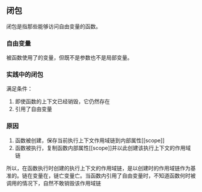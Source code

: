 ## 闭包
闭包是指那些能够访问自由变量的函数。

### 自由变量
被函数使用了的变量，但既不是参数也不是局部变量。

### 实践中的闭包
满足条件：
1. 即使函数的上下文已经销毁，它仍然存在
2. 引用了自由变量

### 原因
1. 函数被创建，保存当前执行上下文作用域链到内部属性[[scope]]
2. 函数被执行，复制函数内部属性[[scope]]并以此创建该执行上下文的作用域链

所以，在函数执行时创建的执行上下文的作用域链，是以创建时的作用域链作为基准的。链在变量在，链亡变量亡。当函数内引用了自由变量时，不知道函数何时被调用的情况下，自然不敢销毁该作用域链

